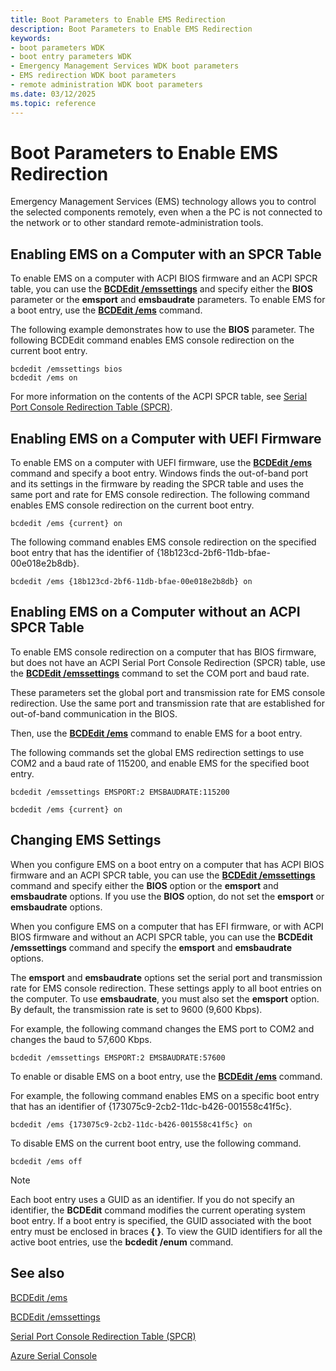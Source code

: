 ```yaml
---
title: Boot Parameters to Enable EMS Redirection
description: Boot Parameters to Enable EMS Redirection
keywords:
- boot parameters WDK
- boot entry parameters WDK
- Emergency Management Services WDK boot parameters
- EMS redirection WDK boot parameters
- remote administration WDK boot parameters
ms.date: 03/12/2025
ms.topic: reference
---
```


# Boot Parameters to Enable EMS Redirection

Emergency Management Services (EMS) technology allows you to control the selected components remotely, even when a the PC is not connected to the network or to other standard remote-administration tools. 

## Enabling EMS on a Computer with an SPCR Table

To enable EMS on a computer with ACPI BIOS firmware and an ACPI SPCR table, you can use the [**BCDEdit /emssettings**](./bcdedit--emssettings.md) and specify either the **BIOS** parameter or the **emsport** and **emsbaudrate** parameters. To enable EMS for a boot entry, use the [**BCDEdit /ems**](./bcdedit--ems.md) command.

The following example demonstrates how to use the **BIOS** parameter. The following BCDEdit command enables EMS console redirection on the current boot entry.

```command
bcdedit /emssettings bios
bcdedit /ems on
```

For more information on the contents of the ACPI SPCR table, see [Serial Port Console Redirection Table (SPCR)](../bringup/serial-port-console-redirection-table.md).

## Enabling EMS on a Computer with UEFI Firmware

To enable EMS on a computer with UEFI firmware, use the [**BCDEdit /ems**](./bcdedit--ems.md) command and specify a boot entry. Windows finds the out-of-band port and its settings in the firmware by reading the SPCR table and uses the same port and rate for EMS console redirection.
The following command enables EMS console redirection on the current boot entry.

```command
bcdedit /ems {current} on
```

The following command enables EMS console redirection on the specified boot entry that has the identifier of {18b123cd-2bf6-11db-bfae-00e018e2b8db}.

```command
bcdedit /ems {18b123cd-2bf6-11db-bfae-00e018e2b8db} on
```

## Enabling EMS on a Computer without an ACPI SPCR Table

To enable EMS console redirection on a computer that has BIOS firmware, but does not have an ACPI Serial Port Console Redirection (SPCR) table, use the [**BCDEdit /emssettings**](./bcdedit--emssettings.md) command to set the COM port and baud rate.

These parameters set the global port and transmission rate for EMS console redirection. Use the same port and transmission rate that are established for out-of-band communication in the BIOS.

Then, use the [**BCDEdit /ems**](./bcdedit--ems.md) command to enable EMS for a boot entry.

The following commands set the global EMS redirection settings to use COM2 and a baud rate of 115200, and enable EMS for the specified boot entry.

```command
bcdedit /emssettings EMSPORT:2 EMSBAUDRATE:115200
```

```command
bcdedit /ems {current} on
```

## Changing EMS Settings

When you configure EMS on a boot entry on a computer that has ACPI BIOS firmware and an ACPI SPCR table, you can use the [**BCDEdit /emssettings**](./bcdedit--emssettings.md) command and specify either the **BIOS** option or the **emsport** and **emsbaudrate** options. If you use the **BIOS** option, do not set the **emsport** or **emsbaudrate** options.

When you configure EMS on a computer that has EFI firmware, or with ACPI BIOS firmware and without an ACPI SPCR table, you can use the **BCDEdit /emssettings** command and specify the **emsport** and **emsbaudrate** options.

The **emsport** and **emsbaudrate** options set the serial port and transmission rate for EMS console redirection. These settings apply to all boot entries on the computer. To use **emsbaudrate**, you must also set the **emsport** option. By default, the transmission rate is set to 9600 (9,600 Kbps).

For example, the following command changes the EMS port to COM2 and changes the baud to 57,600 Kbps.

```command
bcdedit /emssettings EMSPORT:2 EMSBAUDRATE:57600
```

To enable or disable EMS on a boot entry, use the [**BCDEdit /ems**](./bcdedit--ems.md) command.

For example, the following command enables EMS on a specific boot entry that has an identifier of {173075c9-2cb2-11dc-b426-001558c41f5c}.

```command
bcdedit /ems {173075c9-2cb2-11dc-b426-001558c41f5c} on
```

To disable EMS on the current boot entry, use the following command.

```command
bcdedit /ems off
```

> [!NOTE]
> Each boot entry uses a GUID as an identifier. If you do not specify an identifier, the **BCDEdit** command modifies the current operating system boot entry. If a boot entry is specified, the GUID associated with the boot entry must be enclosed in braces **{ }**. To view the GUID identifiers for all the active boot entries, use the **bcdedit /enum** command.

## See also

[BCDEdit /ems](./bcdedit--ems.md)

[BCDEdit /emssettings](./bcdedit--emssettings.md)

[Serial Port Console Redirection Table (SPCR)](../bringup/serial-port-console-redirection-table.md)

[Azure Serial Console](/troubleshoot/azure/virtual-machines/windows/serial-console-overview) 

